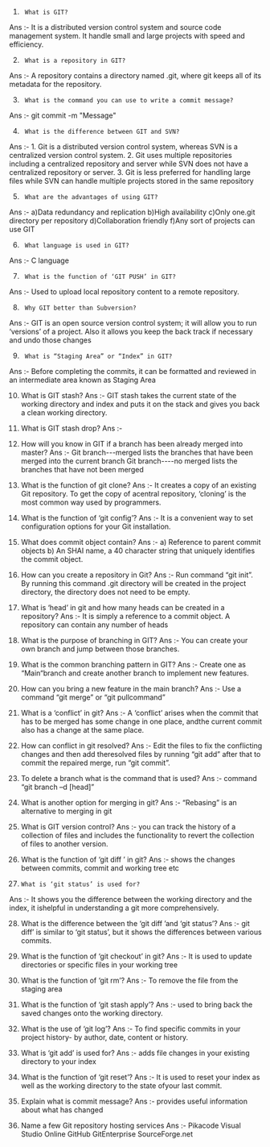 1)      What is GIT?
Ans :- It is a distributed version control system and source code management system. It handle small and large projects with speed and efficiency.

2)      What is a repository in GIT?
Ans :- A repository contains a directory named .git, where git keeps all of its metadata for the repository. 

3)      What is the command you can use to write a commit message?
Ans :- git commit -m "Message"

4)      What is the difference between GIT and SVN?
Ans :- 1. Git is a distributed version control system, whereas SVN is a centralized version 	control system.
	2. Git uses multiple repositories including a centralized repository and server while SVN 	does not have a centralized repository or server.
	3. Git is less preferred for handling large files while SVN can handle multiple projects 	stored in the same repository

5)      What are the advantages of using GIT?
Ans :- a)Data redundancy and replication 
	b)High availability 
	c)Only one.git directory per repository 
	d)Collaboration friendly 
	f)Any sort of projects can use GIT

6)      What language is used in GIT?
Ans :- C language

7)      What is the function of ‘GIT PUSH’ in GIT?
Ans :- Used to upload local repository content to a remote repository.

8)      Why GIT better than Subversion?
Ans :- GIT is an open source version control system; it will allow you to run ‘versions’ of a project. Also it allows you keep the back track if necessary and undo those changes

9)      What is “Staging Area” or “Index” in GIT?
Ans :- Before completing the commits, it can be formatted and reviewed in an intermediate area known as Staging Area

10)   What is GIT stash?
Ans :- GIT stash takes the current state of the working directory and index and puts it on the stack and gives you back a clean working directory.

11)   What is GIT stash drop?
Ans :- 

12)   How will you know in GIT if a branch has been already merged into master?
Ans :- Git branch---merged lists the branches that have been merged into the current branch 
Git branch----no merged lists the branches that have not been merged

13)   What is the function of git clone?
Ans :- It creates a copy of an existing Git repository. To get the copy of acentral repository, ‘cloning’ is the most common way used by programmers.

14)   What is the function of ‘git config’?
Ans :- It is a convenient way to set configuration options for your Git installation.

15)   What does commit object contain?
Ans :- a) Reference to parent commit objects 
	b) An SHAI name, a 40 character string that uniquely identifies the commit object.

16)   How can you create a repository in Git?
Ans :- Run command “git init”. By running this command .git directory will be created in the project directory, the directory does not need to be empty.

17)   What is ‘head’ in git and how many heads can be created in a repository?
Ans :- It is simply a reference to a commit object. A repository can contain any number of heads

18)   What is the purpose of branching in GIT?
Ans :- You can create your own branch and jump between those branches.

19)   What is the common branching pattern in GIT?
Ans :- Create one as “Main“branch and create another branch to implement new features.

20)   How can you bring a new feature in the main branch?
Ans :- Use a command “git merge” or “git pullcommand”

21)   What is a ‘conflict’ in git?
Ans :- A ‘conflict’ arises when the commit that has to be merged has some change in one place, andthe current commit also has a change at the same place.

22)   How can conflict in git resolved?
Ans :- Edit the files to fix the conflicting changes and then add theresolved files by running “git add” after that to commit the repaired merge, run “git commit”.

23)   To delete a branch what is the command that is used?
Ans :- command “git branch –d [head]”

24)   What is another option for merging in git?
Ans :- “Rebasing” is an alternative to merging in git

25)   What is GIT version control?
Ans :- you can track the history of a collection of files and includes the functionality to revert the collection of files to another version.

26)    What is the function of ‘git diff ’ in git?
Ans :- shows the changes between commits, commit and working tree etc

27)     What is ‘git status’ is used for?
Ans :- It shows you the difference between the working directory and the index, it ishelpful in understanding a git more comprehensively.

28)   What is the difference between the ‘git diff ’and ‘git status’?
Ans :- git diff’ is similar to ‘git status’, but it shows the differences between various commits.

29) What is the function of ‘git checkout’ in git?
Ans :- It is used to update directories or specific files in your working tree

30) What is the function of ‘git rm’?
Ans :- To remove the file from the staging area

31)   What is the function of ‘git stash apply’?
Ans :- used to bring back the saved changes onto the working directory.

32)   What is the use of ‘git log’?
Ans :- To find specific commits in your project history- by author, date, content or history.

33)   What is ‘git add’ is used for?
Ans :- adds file changes in your existing directory to your index

34) What is the function of ‘git reset’?
Ans :- It is used to reset your index as well as the working directory to the state ofyour last commit.

35)   Explain what is commit message?
Ans :- provides useful information about what has changed

36)   Name a few Git repository hosting services
Ans :- Pikacode Visual Studio Online GitHub GitEnterprise SourceForge.net

